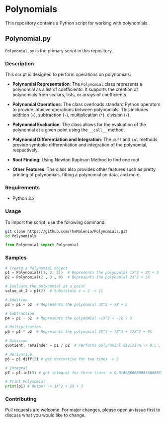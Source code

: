 # Polynomials

This repository contains a Python script for working with polynomials.

## Polynomial.py

`Polynomial.py` is the primary script in this repository.

### Description

This script is designed to perform operations on polynomials.

- **Polynomial Representation**: The `Polynomial` class represents a polynomial as a list of coefficients. It supports the creation of polynomials from scalars, lists, or arrays of coefficients.

- **Polynomial Operations**: The class overloads standard Python operators to provide intuitive operations between polynomials. This includes addition (`+`), subtraction (`-`), multiplication (`*`), division (`/`).

- **Polynomial Evaluation**: The class allows for the evaluation of the polynomial at a given point using the `__call__` method.

- **Polynomial Differentiation and Integration**: The `diff` and `inl` methods provide symbolic differentiation and integration of the polynomial, respectively.

- **Root Finding**: Using Newton Raphson Method to find one root

- **Other Features**: The class also provides other features such as pretty printing of polynomials, fitting a polynomial on data, and more.
  

### Requirements

- Python 3.x

### Usage

To import the script, use the following command:

```bash
git clone https://github.com/TheMalenia/Polynomials.git
cd Polynomials
```
```python
from Polynomial import Polynomial
```
### Samples

```python
# Create a Polynomial object
p1 = Polynomial([1, 2, 3])  # Represents the polynomial 1X^2 + 2X + 3
p2 = Polynomial(2 , 3 , 0)  # Represents the polynomial 2X^2 + 3X

# Evaluate the polynomial at a point
value_at_2 = p1(2)  # Substitute x = 2 -> 11

# Addition
p3 = p1 + p2  # Represents the polynomial 3X^2 + 5X + 3

# Subtraction
p4 = p1 - p2  # Represents the polynomial -1X^2 + -1X + 3

# Multiplication
p5 = p1 * p2  # Represents the polynomial 2X^4 + 7X^3 + 12X^2 + 9X

# Division
quotient, remainder = p1 / p2  # Performs polynomial division -> 0.5 , 0.5X + 3.0

# Derivative
p6 = p1.diff(2) # get derivative for two times -> 2

# Integral
p7 = p1.inl(3) # get integral for three times -> 0.016666666666666666X^5 + 0.08333333333333333X^4 + 0.5X^3

# Print Polynomial
print(p1) # Output -> 1X^2 + 2X + 3
```

### Contributing
Pull requests are welcome. For major changes, please open an issue first to discuss what you would like to change.
